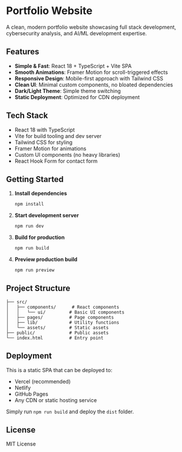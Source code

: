 # Portfolio Website

A clean, modern portfolio website showcasing full stack development, cybersecurity analysis, and AI/ML development expertise.

## Features

- **Simple & Fast**: React 18 + TypeScript + Vite SPA
- **Smooth Animations**: Framer Motion for scroll-triggered effects
- **Responsive Design**: Mobile-first approach with Tailwind CSS
- **Clean UI**: Minimal custom components, no bloated dependencies
- **Dark/Light Theme**: Simple theme switching
- **Static Deployment**: Optimized for CDN deployment

## Tech Stack

- React 18 with TypeScript
- Vite for build tooling and dev server
- Tailwind CSS for styling
- Framer Motion for animations
- Custom UI components (no heavy libraries)
- React Hook Form for contact form

## Getting Started

1. **Install dependencies**
   ```bash
   npm install
   ```

2. **Start development server**
   ```bash
   npm run dev
   ```

3. **Build for production**
   ```bash
   npm run build
   ```

4. **Preview production build**
   ```bash
   npm run preview
   ```

## Project Structure

```
├── src/
│   ├── components/      # React components
│   │   └── ui/         # Basic UI components
│   ├── pages/          # Page components
│   ├── lib/            # Utility functions
│   └── assets/         # Static assets
├── public/             # Public assets
└── index.html          # Entry point
```

## Deployment

This is a static SPA that can be deployed to:
- Vercel (recommended)
- Netlify
- GitHub Pages
- Any CDN or static hosting service

Simply run `npm run build` and deploy the `dist` folder.

## License

MIT License